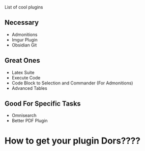 List of cool plugins

## Necessary
- Admonitions
- Imgur Plugin
- Obsidian Git

## Great Ones
- Latex Suite
- Execute Code
- Code Block to Selection and Commander (For Admonitions)
- Advanced Tables

## Good For Specific Tasks
- Omnisearch
- Better PDF Plugin

# How to get your plugin Dors????
